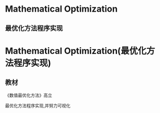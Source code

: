 # Mathematical Optimization

## 最优化方法程序实现

# Mathematical Optimization(最优化方法程序实现)

## 教材

《数值最优化方法》高立 

最优化方法程序实现,并努力可视化
